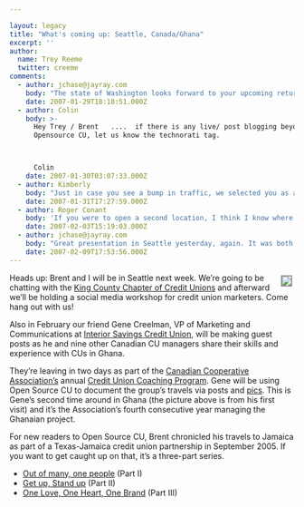 ```yaml
---

layout: legacy
title: "What's coming up: Seattle, Canada/Ghana"
excerpt: ''
author:
  name: Trey Reeme
  twitter: creeme
comments:
  - author: jchase@jayray.com
    body: "The state of Washington looks forward to your upcoming return! Your presentation in September was thought provoking. \r\n\r\nJamie Chase"
    date: 2007-01-29T18:18:51.000Z
  - author: Colin
    body: >-
      Hey Trey / Brent   ....  if there is any live/ post blogging beyond
      Opensource CU, let us know the technorati tag.



      Colin
    date: 2007-01-30T03:07:33.000Z
  - author: Kimberly
    body: "Just in case you see a bump in traffic, we selected you as a top financial blog. We tried our best to make sure that the blogs selected were actually in the state we thought they were in, so I apologize in advance if we accidentally put you in the wrong spot.\r\nhttp://www.yourcreditnetwork.com/blog/TheStatesOfCredit.aspx"
    date: 2007-01-31T17:27:59.000Z
  - author: Roger Conant
    body: 'If you were to open a second location, I think I know where it would be.  There are some incredible (CU) things going on in this part of the country.  Congrats, guys!  I hope this one will be recorded(is that an old term).'
    date: 2007-02-03T15:19:03.000Z
  - author: jchase@jayray.com
    body: "Great presentation in Seattle yesterday, again. It was both accessible to the non-techies and provided new ideas and technology to cu bloggers. \r\n\r\nI really can't express how much I appreciate what you have to say both online and off. \r\n\r\nThe CEO of my company attended with me yesterday. He commented that  you blew his socks off. He enjoyed how genuine and not-self promotional you both are. \r\n\r\nMany kudos!\r\n"
    date: 2007-02-09T17:53:56.000Z
---
```


<p><a href="http://www.flickr.com/photos/21725989@N00/"><img src="http://farm1.static.flickr.com/160/368361446_4ae59da6b9_m.jpg" style="float:right; border: 2px solid #999999; margin: 4px;" /></a>Heads up: Brent and I will be in Seattle next week.  We&#8217;re going to be chatting with the <a href="http://www.kcccu.com">King County Chapter of Credit Unions</a> and afterward we&#8217;ll be holding a social media workshop for credit union marketers.  Come hang out with us!</p>
<p>Also in February our friend Gene Creelman, VP of Marketing and Communications at <a href="http://www.interiorsavings.com/">Interior Savings Credit Union</a>, will be making guest posts as he and nine other Canadian CU managers share their skills and experience with CUs in Ghana.</p>
<p>They&#8217;re leaving in two days as part of the <a href="http://www.coopscanada.coop">Canadian Cooperative Association&#8217;s</a> annual <a href="http://www.coopscanada.coop/coopdevelopment/internationaldev/visitaproject/africa/ghana2/">Credit Union Coaching Program</a>.  Gene will be using Open Source CU to document the group&#8217;s travels via posts and <a href="http://www.flickr.com/photos/21725989@N00/">pics</a>.  This is Gene&#8217;s second time around in Ghana (the picture above is from his first visit) and it&#8217;s the Association&#8217;s fourth consecutive year managing the Ghanaian project.</p>
<p>For new readers to Open Source CU, Brent chronicled his travels to Jamaica as part of a Texas-Jamaica credit union partnership in September 2005.  If you want to get caught up on that, it&#8217;s a three-part series.</p>
<ul>
<li><a href="http://www.opensourcecu.com/articles/2005/09/13/out-of-many-one-people-jamaican-trip-pt-i">Out of many, one people</a> (Part I)</li>
<li><a href="http://www.opensourcecu.com/articles/2005/09/21/get-up-stand-up-jamaica-trip-pt-ii">Get up, Stand up</a> (Part II)</li>
<li><a href="http://www.opensourcecu.com/articles/2005/10/04/one-love-one-heart-one-brand-jamaica-trip-pt-iii">One Love, One Heart, One Brand</a> (Part <span class="caps">III</span>)</li>
</ul>